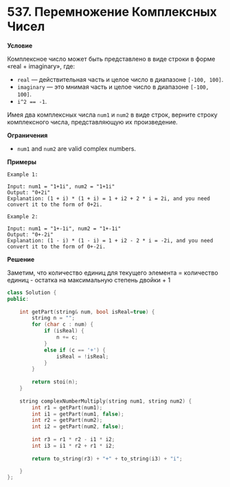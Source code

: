 # 537. Перемножение Комплексных Чисел

**Условие**

Комплексное число может быть представлено в виде строки в форме «real + imaginary», где:

- `real` — действительная часть и целое число в диапазоне `[-100, 100]`.
- `imaginary` — это мнимая часть и целое число в диапазоне `[-100, 100]`.
- `i^2 == -1`.

Имея два комплексных числа `num1` и `num2` в виде строк, верните строку комплексного числа, представляющую их произведение.

**Ограничения**
- `num1` and `num2` are valid complex numbers.


**Примеры**
```
Example 1:

Input: num1 = "1+1i", num2 = "1+1i"
Output: "0+2i"
Explanation: (1 + i) * (1 + i) = 1 + i2 + 2 * i = 2i, and you need convert it to the form of 0+2i.

Example 2:

Input: num1 = "1+-1i", num2 = "1+-1i"
Output: "0+-2i"
Explanation: (1 - i) * (1 - i) = 1 + i2 - 2 * i = -2i, and you need convert it to the form of 0+-2i.
```


**Решение**

Заметим, что количество единиц для текущего элемента = количество единиц - остатка на максимальную степень двойки + 1
```C++
class Solution {
public:
    
    int getPart(string& num, bool isReal=true) {
        string n = "";
        for (char c : num) {
            if (isReal) {
                n += c;
            }
            else if (c == '+') {
                isReal = !isReal;
            }
        }
        
        return stoi(n);
    }
    
    string complexNumberMultiply(string num1, string num2) {
        int r1 = getPart(num1);
        int i1 = getPart(num1, false);
        int r2 = getPart(num2);
        int i2 = getPart(num2, false);
        
        int r3 = r1 * r2 - i1 * i2;
        int i3 = i1 * r2 + r1 * i2;
        
        return to_string(r3) + "+" + to_string(i3) + "i";

    }
};
```






 


 


